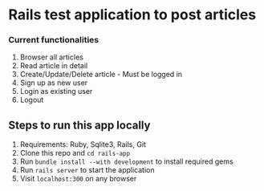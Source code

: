 # Rails test application to post articles

### Current functionalities
1. Browser all articles
2. Read article in detail
3. Create/Update/Delete article - Must be logged in
4. Sign up as new user
5. Login as existing user
6. Logout

## Steps to run this app locally
1. Requirements: Ruby, Sqlite3, Rails, Git
2. Clone this repo and `cd rails-app`
3. Run `bundle install --with development` to install required gems
4. Run `rails server` to start the application
5. Visit `localhost:300` on any browser